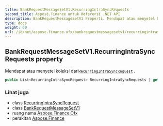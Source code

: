 ```yaml
---
title: BankRequestMessageSetV1.RecurringIntraSyncRequests
second_title: Aspose.Finance untuk Referensi .NET API
description: BankRequestMessageSetV1 Properti. Mendapat atau menyetel koleksi dariRecurringIntraSyncRequest .
type: docs
weight: 60
url: /id/net/aspose.finance.ofx/bankrequestmessagesetv1/recurringintrasyncrequests/
---
```

## BankRequestMessageSetV1.RecurringIntraSyncRequests property

Mendapat atau menyetel koleksi dari[`RecurringIntraSyncRequest`](../../../aspose.finance.ofx.bank/recurringintrasyncrequest/) .

```csharp
public List<RecurringIntraSyncRequest> RecurringIntraSyncRequests { get; set; }
```

### Lihat juga

* class [RecurringIntraSyncRequest](../../../aspose.finance.ofx.bank/recurringintrasyncrequest/)
* class [BankRequestMessageSetV1](../)
* ruang nama [Aspose.Finance.Ofx](../../bankrequestmessagesetv1/)
* perakitan [Aspose.Finance](../../../)


